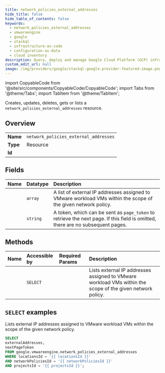 ```yaml
---
title: network_policies_external_addresses
hide_title: false
hide_table_of_contents: false
keywords:
  - network_policies_external_addresses
  - vmwareengine
  - google
  - stackql
  - infrastructure-as-code
  - configuration-as-data
  - cloud inventory
description: Query, deploy and manage Google Cloud Platform (GCP) infrastructure and resources using SQL
custom_edit_url: null
image: /img/providers/google/stackql-google-provider-featured-image.png
---
```


import CopyableCode from '@site/src/components/CopyableCode/CopyableCode';
import Tabs from '@theme/Tabs';
import TabItem from '@theme/TabItem';

Creates, updates, deletes, gets or lists a <code>network_policies_external_addresses</code> resource.

## Overview
<table><tbody>
<tr><td><b>Name</b></td><td><code>network_policies_external_addresses</code></td></tr>
<tr><td><b>Type</b></td><td>Resource</td></tr>
<tr><td><b>Id</b></td><td><CopyableCode code="google.vmwareengine.network_policies_external_addresses" /></td></tr>
</tbody></table>

## Fields
| Name | Datatype | Description |
|:-----|:---------|:------------|
| <CopyableCode code="externalAddresses" /> | `array` | A list of external IP addresses assigned to VMware workload VMs within the scope of the given network policy. |
| <CopyableCode code="nextPageToken" /> | `string` | A token, which can be sent as `page_token` to retrieve the next page. If this field is omitted, there are no subsequent pages. |

## Methods
| Name | Accessible by | Required Params | Description |
|:-----|:--------------|:----------------|:------------|
| <CopyableCode code="fetch_external_addresses" /> | `SELECT` | <CopyableCode code="locationsId, networkPoliciesId, projectsId" /> | Lists external IP addresses assigned to VMware workload VMs within the scope of the given network policy. |

## `SELECT` examples

Lists external IP addresses assigned to VMware workload VMs within the scope of the given network policy.

```sql
SELECT
externalAddresses,
nextPageToken
FROM google.vmwareengine.network_policies_external_addresses
WHERE locationsId = '{{ locationsId }}'
AND networkPoliciesId = '{{ networkPoliciesId }}'
AND projectsId = '{{ projectsId }}';
```
